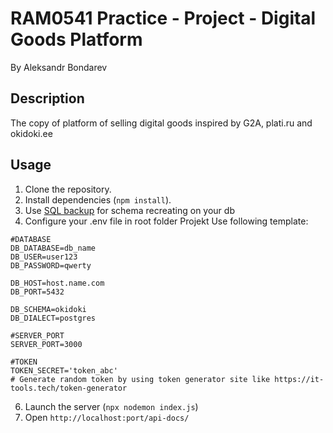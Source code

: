 # RAM0541 Practice - Project - Digital Goods Platform
By Aleksandr Bondarev

## Description
The copy of platform of selling digital goods inspired by G2A, plati.ru and okidoki.ee 

## Usage

1. Clone the repository.
2. Install dependencies (`npm install`).
3. Use [SQL backup](https://github.com/Hirolane/ram0541_practice/blob/main/Projekt/setup/Schema%20Backup.sql) for schema recreating on your db
4. Configure your .env file in root folder Projekt
   Use following template:
```
#DATABASE
DB_DATABASE=db_name
DB_USER=user123
DB_PASSWORD=qwerty

DB_HOST=host.name.com
DB_PORT=5432

DB_SCHEMA=okidoki
DB_DIALECT=postgres

#SERVER_PORT
SERVER_PORT=3000

#TOKEN
TOKEN_SECRET='token_abc'
# Generate random token by using token generator site like https://it-tools.tech/token-generator
```
6. Launch the server (`npx nodemon index.js`)
7. Open `http://localhost:port/api-docs/`
